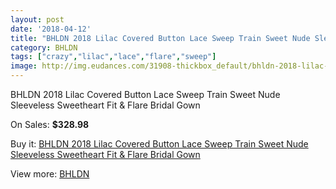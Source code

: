 ```yaml
---
layout: post
date: '2018-04-12'
title: "BHLDN 2018 Lilac Covered Button Lace Sweep Train Sweet Nude Sleeveless Sweetheart Fit & Flare Bridal Gown"
category: BHLDN
tags: ["crazy","lilac","lace","flare","sweep"]
image: http://img.eudances.com/31908-thickbox_default/bhldn-2018-lilac-covered-button-lace-sweep-train-sweet-nude-sleeveless-sweetheart-fit-flare-bridal-gown.jpg
---
```

BHLDN 2018 Lilac Covered Button Lace Sweep Train Sweet Nude Sleeveless Sweetheart Fit & Flare Bridal Gown

On Sales: **$328.98**
<a href="https://www.eudances.com/en/bhldn/9956-bhldn-2018-lilac-covered-button-lace-sweep-train-sweet-nude-sleeveless-sweetheart-fit-flare-bridal-gown.html"><amp-img layout="responsive" width="600" height="600" src="//img.eudances.com/31908-thickbox_default/bhldn-2018-lilac-covered-button-lace-sweep-train-sweet-nude-sleeveless-sweetheart-fit-flare-bridal-gown.jpg" alt="BHLDN 2018 Lilac Covered Button Lace Sweep Train Sweet Nude Sleeveless Sweetheart Fit & Flare Bridal Gown 0" /></a>
<a href="https://www.eudances.com/en/bhldn/9956-bhldn-2018-lilac-covered-button-lace-sweep-train-sweet-nude-sleeveless-sweetheart-fit-flare-bridal-gown.html"><amp-img layout="responsive" width="600" height="600" src="//img.eudances.com/31914-thickbox_default/bhldn-2018-lilac-covered-button-lace-sweep-train-sweet-nude-sleeveless-sweetheart-fit-flare-bridal-gown.jpg" alt="BHLDN 2018 Lilac Covered Button Lace Sweep Train Sweet Nude Sleeveless Sweetheart Fit & Flare Bridal Gown 1" /></a>
<a href="https://www.eudances.com/en/bhldn/9956-bhldn-2018-lilac-covered-button-lace-sweep-train-sweet-nude-sleeveless-sweetheart-fit-flare-bridal-gown.html"><amp-img layout="responsive" width="600" height="600" src="//img.eudances.com/31913-thickbox_default/bhldn-2018-lilac-covered-button-lace-sweep-train-sweet-nude-sleeveless-sweetheart-fit-flare-bridal-gown.jpg" alt="BHLDN 2018 Lilac Covered Button Lace Sweep Train Sweet Nude Sleeveless Sweetheart Fit & Flare Bridal Gown 2" /></a>
<a href="https://www.eudances.com/en/bhldn/9956-bhldn-2018-lilac-covered-button-lace-sweep-train-sweet-nude-sleeveless-sweetheart-fit-flare-bridal-gown.html"><amp-img layout="responsive" width="600" height="600" src="//img.eudances.com/31912-thickbox_default/bhldn-2018-lilac-covered-button-lace-sweep-train-sweet-nude-sleeveless-sweetheart-fit-flare-bridal-gown.jpg" alt="BHLDN 2018 Lilac Covered Button Lace Sweep Train Sweet Nude Sleeveless Sweetheart Fit & Flare Bridal Gown 3" /></a>
<a href="https://www.eudances.com/en/bhldn/9956-bhldn-2018-lilac-covered-button-lace-sweep-train-sweet-nude-sleeveless-sweetheart-fit-flare-bridal-gown.html"><amp-img layout="responsive" width="600" height="600" src="//img.eudances.com/31911-thickbox_default/bhldn-2018-lilac-covered-button-lace-sweep-train-sweet-nude-sleeveless-sweetheart-fit-flare-bridal-gown.jpg" alt="BHLDN 2018 Lilac Covered Button Lace Sweep Train Sweet Nude Sleeveless Sweetheart Fit & Flare Bridal Gown 4" /></a>
<a href="https://www.eudances.com/en/bhldn/9956-bhldn-2018-lilac-covered-button-lace-sweep-train-sweet-nude-sleeveless-sweetheart-fit-flare-bridal-gown.html"><amp-img layout="responsive" width="600" height="600" src="//img.eudances.com/31910-thickbox_default/bhldn-2018-lilac-covered-button-lace-sweep-train-sweet-nude-sleeveless-sweetheart-fit-flare-bridal-gown.jpg" alt="BHLDN 2018 Lilac Covered Button Lace Sweep Train Sweet Nude Sleeveless Sweetheart Fit & Flare Bridal Gown 5" /></a>
<a href="https://www.eudances.com/en/bhldn/9956-bhldn-2018-lilac-covered-button-lace-sweep-train-sweet-nude-sleeveless-sweetheart-fit-flare-bridal-gown.html"><amp-img layout="responsive" width="600" height="600" src="//img.eudances.com/31909-thickbox_default/bhldn-2018-lilac-covered-button-lace-sweep-train-sweet-nude-sleeveless-sweetheart-fit-flare-bridal-gown.jpg" alt="BHLDN 2018 Lilac Covered Button Lace Sweep Train Sweet Nude Sleeveless Sweetheart Fit & Flare Bridal Gown 6" /></a>

Buy it: [BHLDN 2018 Lilac Covered Button Lace Sweep Train Sweet Nude Sleeveless Sweetheart Fit & Flare Bridal Gown](https://www.eudances.com/en/bhldn/9956-bhldn-2018-lilac-covered-button-lace-sweep-train-sweet-nude-sleeveless-sweetheart-fit-flare-bridal-gown.html "BHLDN 2018 Lilac Covered Button Lace Sweep Train Sweet Nude Sleeveless Sweetheart Fit & Flare Bridal Gown")

View more: [BHLDN](https://www.eudances.com/en/124-bhldn "BHLDN")